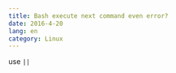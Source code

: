 ```yaml
---
title: Bash execute next command even error?
date: 2016-4-20
lang: en
category: Linux
---
```


use `||`
